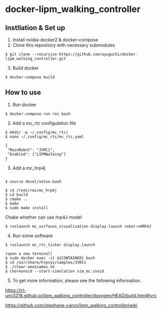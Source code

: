 # docker-lipm_walking_controller
## Instllation & Set up

1. Install nvidia-docker2 & docker-compose
2. Clone this repository with necessary submodules
 ```
 $ git clone --recursive https://github.com/ayuguchi/docker-lipm_walking_controller.git
 ```

3. Build docker
 ```
 $ docker-compose build
 ```

## How to use

1. Run docker
 ```
 $ docker-compose run ros bash
 ```

2. Add a mc_rtc configulation file
 ```
 $ mkdir -p ~/.config/mc_rtc/
 $ nano ~/.config/mc_rtc/mc_rtc.yaml
 ```
 ```
 {
  "MainRobot": "JVRC1",
  "Enabled": ["LIPMWalking"]
 }
 ```


 3. Add a mc_hrp4j
  ```

  $ source devel/setuo.bash

  $ cd /root/ros/mc_hrp4j
  $ cd build
  $ cmake ..
  $ make
  $ sudo make install
 ```

 Chake whether can use hrp4J model
 ```
 $ roslaunch mc_surfaces_visualization display.launch robot:=HRP4J
 ```

 4. Run some software
 ```
 $ roslaunch mc_rtc_ticker display.launch

 (open a new terminal)
 $ sudo docker exec -it ${CONTAINER} bash
 $ cd /usr/share/hrpsys/samples/JVRC1
 $ ./clear-omninames.sh
 $ choreonoid --start-simulation sim_mc.cnoid
 ```

5. To get more information, please see the following information.

https://jrl-umi3218.github.io/lipm_walking_controller/doxygen/HEAD/build.html#jvrc

https://github.com/stephane-caron/lipm_walking_controller/wiki
